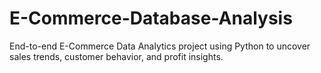 # E-Commerce-Database-Analysis
End-to-end E-Commerce Data Analytics project using Python to uncover sales trends, customer behavior, and profit insights.
